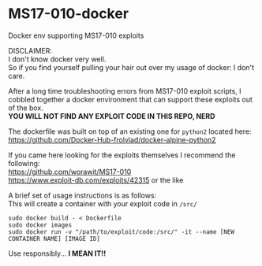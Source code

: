 # MS17-010-docker
Docker env supporting MS17-010 exploits

DISCLAIMER:  
I don't know docker very well.  
So if you find yourself pulling your hair out over my usage of docker: I don't care.  

After a long time troubleshooting errors from MS17-010 exploit scripts, I cobbled together a docker environment that can support these exploits out of the box.  
**YOU WILL NOT FIND ANY EXPLOIT CODE IN THIS REPO, NERD**  

The dockerfile was built on top of an existing one for `python2` located here:  
https://github.com/Docker-Hub-frolvlad/docker-alpine-python2  

If you came here looking for the exploits themselves I recommend the following:  
https://github.com/worawit/MS17-010  
https://www.exploit-db.com/exploits/42315 or the like  

A brief set of usage instructions is as follows:  
This will create a container with your exploit code in `/src/`  
```
sudo docker build - < Dockerfile
sudo docker images
sudo docker run -v "/path/to/exploit/code:/src/" -it --name [NEW CONTAINER NAME] [IMAGE ID]
```

Use responsibly... **I MEAN IT!!**
